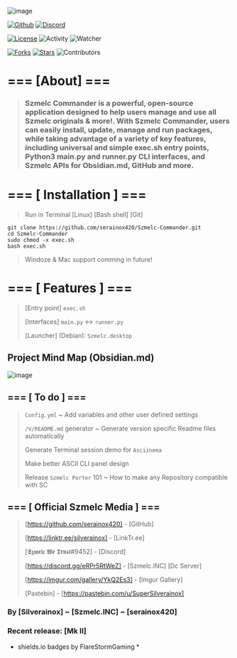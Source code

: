 ![image](https://i.imgur.com/K39RMVB.png)

[![Github](https://img.shields.io/badge/GitHub-[Szmelc_Commander]-gold?style=for-the-badge)](https://github.com/serainox420/Szmelc-Commander)
[![Discord](https://img.shields.io/discord/966251626698526730?color=gold&style=for-the-badge)](https://discord.gg/eRPr5RtWeZ)

[![License](https://img.shields.io/badge/License-GPL%203.0-darkred?style=for-the-badge)](LICENSE)
![Activity](https://img.shields.io/github/commit-activity/m/serainox420/Szmelc-Commander?color=darkred&style=for-the-badge)
![Watcher](https://img.shields.io/github/watchers/serainox420/Szmelc-Commander?color=darkred&logo=github&logoColor=darkred&style=for-the-badge)

[![Forks](https://img.shields.io/github/forks/serainox420/Szmelc-Commander?logo=github&color=darkred&style=for-the-badge)]()
[![Stars](https://img.shields.io/github/stars/serainox420/Szmelc-Commander?color=gold&logo=github&logoColor=gold&style=for-the-badge)]()
![Contributors](https://img.shields.io/github/contributors/serainox420/Szmelc-Commander?logo=github&color=darkred&style=for-the-badge)

# === [About] ===
> ### Szmelc Commander is a powerful, open-source application designed to help users manage and use all Szmelc originals & more!. With Szmelc Commander, users can easily install, update, manage and run packages, while taking advantage of a variety of key features, including universal and simple exec.sh entry points, Python3 main.py and runner.py CLI interfaces, and Szmelc APIs for Obsidian.md, GitHub and more.


# === [ Installation ] ===
> Run in Terminal [Linux] [Bash shell] [Git]
```
git clone https://github.com/serainox420/Szmelc-Commander.git
cd Szmelc-Commander
sudo chmod -x exec.sh
bash exec.sh
```
> Windoze & Mac support comming in future!


# === [ Features ] ===
> [Entry point] `exec.sh` 
>
> [Interfaces] `main.py` <-> `runner.py`
>
> [Launcher] (Debian): `Szmelc.desktop`


## Project Mind Map (Obsidian.md)
![image](https://i.imgur.com/3CDRhGJ.png)


## === [ To do ] === 

>`Config.yml` ~ Add variables and other user defined settings
>
>`/V/README.md` generator ~ Generate version specific Readme files automatically  
>
> Generate Terminal session demo for `Asciinema`
>
> Make better ASCII CLI panel design
>
> Release `Szmelc Porter` 101 ~ How to make any Repository compatible with SC
>


## === [ Official Szmelc Media ] ===
> [https://github.com/serainox420] - [GitHub]
>
> [https://linktr.ee/silverainox] - [LinkTr.ee]
>
> [𝕾𝖟𝖒𝖊𝖑𝖈 𝖂𝖊 𝕿𝖗𝖚𝖘𝖙#9452] - [Discord]
>
> [https://discord.gg/eRPr5RtWeZ] - [Szmelc.INC] [Dc Server]
>
> [https://imgur.com/gallery/YkQ2Es3] - [Imgur Gallery]
>
> [Pastebin] - [https://pastebin.com/u/SuperSilverainox]

### By [Silverainox] ~ [Szmelc.INC] ~ [serainox420]
### Recent release: [Mk II]
* shields.io badges by FlareStormGaming *
